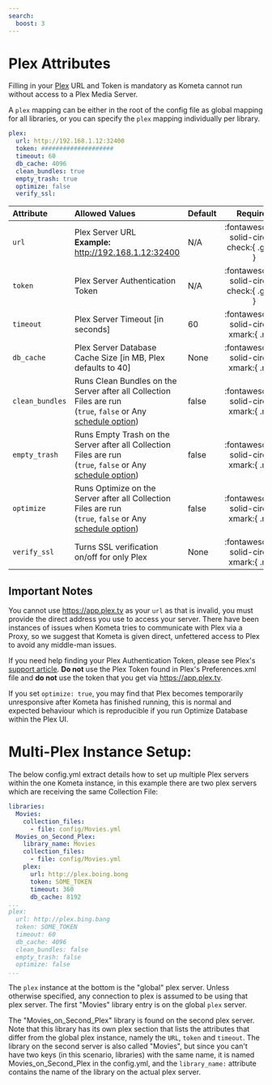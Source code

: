 ```yaml
---
search:
  boost: 3
---
```

# Plex Attributes

Filling in your [Plex](https://www.plex.tv/) URL and Token is mandatory as Kometa cannot run without access to a Plex Media Server.

A `plex` mapping can be either in the root of the config file as global mapping for all libraries, or you can specify 
the `plex` mapping individually per library.

```yaml title="config.yml Plex sample"
plex:
  url: http://192.168.1.12:32400
  token: ####################
  timeout: 60
  db_cache: 4096
  clean_bundles: true
  empty_trash: true
  optimize: false
  verify_ssl:
```

| Attribute       | Allowed Values                                                                                                                 | Default |                  Required                  |
|:----------------|:-------------------------------------------------------------------------------------------------------------------------------|:--------|:------------------------------------------:|
| `url`           | Plex Server URL<br><strong>Example:</strong> http://192.168.1.12:32400                                                         | N/A     | :fontawesome-solid-circle-check:{ .green } |
| `token`         | Plex Server Authentication Token                                                                                               | N/A     | :fontawesome-solid-circle-check:{ .green } |
| `timeout`       | Plex Server Timeout [in seconds]                                                                                               | 60      |  :fontawesome-solid-circle-xmark:{ .red }  |
| `db_cache`      | Plex Server Database Cache Size [in MB, Plex defaults to 40]                                                                   | None    |  :fontawesome-solid-circle-xmark:{ .red }  |
| `clean_bundles` | Runs Clean Bundles on the Server after all Collection Files are run<br>(`true`, `false` or Any [schedule option](schedule.md)) | false   |  :fontawesome-solid-circle-xmark:{ .red }  |
| `empty_trash`   | Runs Empty Trash on the Server after all Collection Files are run<br>(`true`, `false` or Any [schedule option](schedule.md))   | false   |  :fontawesome-solid-circle-xmark:{ .red }  |
| `optimize`      | Runs Optimize on the Server after all Collection Files are run<br>(`true`, `false` or Any [schedule option](schedule.md))      | false   |  :fontawesome-solid-circle-xmark:{ .red }  |
| `verify_ssl`    | Turns SSL verification on/off for only Plex                                                                                    | None    |  :fontawesome-solid-circle-xmark:{ .red }  |

## Important Notes

You cannot use https://app.plex.tv as your `url` as that is invalid, you must provide the direct address you use to 
access your server. There have been instances of issues when Kometa tries to communicate with Plex via a Proxy, so we 
suggest that Kometa is given direct, unfettered access to Plex to avoid any middle-man issues.

If you need help finding your Plex Authentication Token, please see Plex's [support article](https://support.plex.tv/articles/204059436-finding-an-authentication-token-x-plex-token/).
**Do not** use the Plex Token found in Plex's Preferences.xml file and **do not** use the token that you get via https://app.plex.tv.

If you set `optimize: true`, you may find that Plex becomes temporarily unresponsive after Kometa has finished running, 
this is normal and expected behaviour which is reproducible if you run Optimize Database within the Plex UI.

# Multi-Plex Instance Setup:

The below config.yml extract details how to set up multiple Plex servers within the one Kometa instance, in this example 
there are two plex servers which are receiving the same Collection File:

```yaml title="config.yml multi-Plex instances"
libraries:
  Movies:
    collection_files:
      - file: config/Movies.yml
  Movies_on_Second_Plex:
    library_name: Movies
    collection_files:
      - file: config/Movies.yml
    plex:
      url: http://plex.boing.bong
      token: SOME_TOKEN
      timeout: 360
      db_cache: 8192
...
plex:
  url: http://plex.bing.bang
  token: SOME_TOKEN
  timeout: 60
  db_cache: 4096
  clean_bundles: false
  empty_trash: false
  optimize: false
...
```

The `plex` instance at the bottom is the "global" plex server. Unless otherwise specified, any connection to plex is 
assumed to be using that plex server. The first "Movies" library entry is on the global `plex` server.

The "Movies_on_Second_Plex" library is found on the second plex server. Note that this library has its own plex section 
that lists the attributes that differ from the global plex instance, namely the `URL`, `token` and `timeout`. The 
library on the second server is also called "Movies", but since you can't have two keys (in this scenario, libraries) 
with the same name, it is named Movies_on_Second_Plex in the config.yml, and the `library_name:` attribute contains the 
name of the library on the actual plex server.


